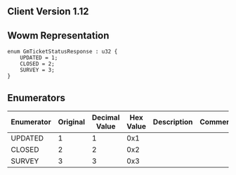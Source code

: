 ## Client Version 1.12

## Wowm Representation
```rust,ignore
enum GmTicketStatusResponse : u32 {
    UPDATED = 1;    
    CLOSED = 2;    
    SURVEY = 3;    
}

```
## Enumerators
| Enumerator | Original | Decimal Value | Hex Value | Description | Comment |
| --------- | -------- | ------------- | --------- | ----------- | ------- |
| UPDATED | 1 | 1 | 0x1 |  |  |
| CLOSED | 2 | 2 | 0x2 |  |  |
| SURVEY | 3 | 3 | 0x3 |  |  |
